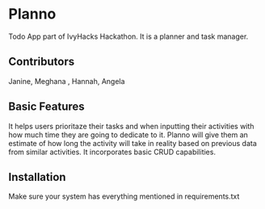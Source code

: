 # Planno
Todo App part of IvyHacks Hackathon.
It is a planner and task manager.

## Contributors
Janine, Meghana , Hannah, Angela

## Basic Features

It helps users prioritaze their tasks and when inputting their activities with how much time they are going to dedicate to it. Planno will give them an estimate of how long the activity will take in reality based on previous data from similar activities. It incorporates basic CRUD capabilities.

## Installation

Make sure your system has everything mentioned in requirements.txt
